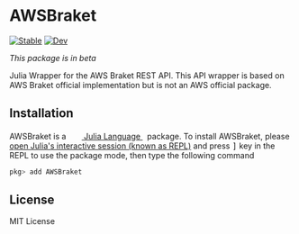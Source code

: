 # AWSBraket

[![Stable](https://img.shields.io/badge/docs-stable-blue.svg)](https://QuantumBFS.github.io/IBMQClient.jl/stable)
[![Dev](https://img.shields.io/badge/docs-dev-blue.svg)](https://QuantumBFS.github.io/IBMQClient.jl/dev)

*This package is in beta*

Julia Wrapper for the AWS Braket REST API. This API wrapper is based on
AWS Braket official implementation but is not an AWS official package.

## Installation

<p>
AWSBraket is a &nbsp;
    <a href="https://julialang.org">
        <img src="https://raw.githubusercontent.com/JuliaLang/julia-logo-graphics/master/images/julia.ico" width="16em">
        Julia Language
    </a>
    &nbsp; package. To install AWSBraket,
    please <a href="https://docs.julialang.org/en/v1/manual/getting-started/">open
    Julia's interactive session (known as REPL)</a> and press <kbd>]</kbd> key in the REPL to use the package mode, then type the following command
</p>

```julia
pkg> add AWSBraket
```

## License

MIT License
